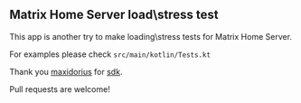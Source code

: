 ## Matrix Home Server load\stress test

This app is another try to make loading\stress tests for Matrix Home Server.

For examples please check `src/main/kotlin/Tests.kt`

Thank you [maxidorius](https://github.com/maxidorius) for [sdk](https://github.com/kamax-matrix/matrix-java-sdk).

Pull requests are welcome!


